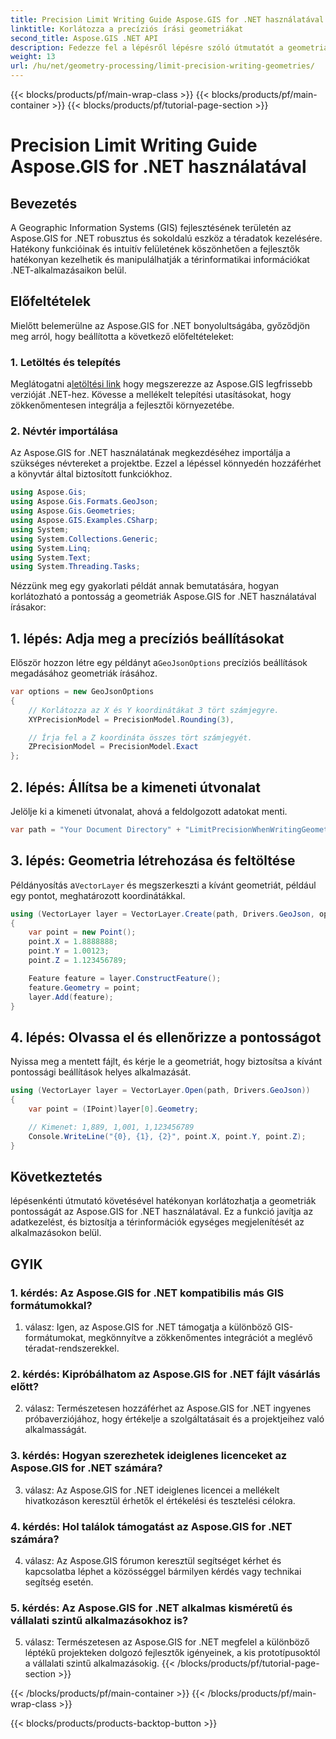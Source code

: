 ```yaml
---
title: Precision Limit Writing Guide Aspose.GIS for .NET használatával
linktitle: Korlátozza a precíziós írási geometriákat
second_title: Aspose.GIS .NET API
description: Fedezze fel a lépésről lépésre szóló útmutatót a geometriák írásának pontosságának korlátozásáról az Aspose.GIS for .NET használatával. Fokozza a téradatkezelést könnyedén.
weight: 13
url: /hu/net/geometry-processing/limit-precision-writing-geometries/
---
```


{{< blocks/products/pf/main-wrap-class >}}
{{< blocks/products/pf/main-container >}}
{{< blocks/products/pf/tutorial-page-section >}}

# Precision Limit Writing Guide Aspose.GIS for .NET használatával

## Bevezetés

A Geographic Information Systems (GIS) fejlesztésének területén az Aspose.GIS for .NET robusztus és sokoldalú eszköz a téradatok kezelésére. Hatékony funkcióinak és intuitív felületének köszönhetően a fejlesztők hatékonyan kezelhetik és manipulálhatják a térinformatikai információkat .NET-alkalmazásaikon belül.

## Előfeltételek

Mielőtt belemerülne az Aspose.GIS for .NET bonyolultságába, győződjön meg arról, hogy beállította a következő előfeltételeket:

### 1. Letöltés és telepítés

 Meglátogatni a[letöltési link](https://releases.aspose.com/gis/net/) hogy megszerezze az Aspose.GIS legfrissebb verzióját .NET-hez. Kövesse a mellékelt telepítési utasításokat, hogy zökkenőmentesen integrálja a fejlesztői környezetébe.

### 2. Névtér importálása

Az Aspose.GIS for .NET használatának megkezdéséhez importálja a szükséges névtereket a projektbe. Ezzel a lépéssel könnyedén hozzáférhet a könyvtár által biztosított funkciókhoz.

```csharp
using Aspose.Gis;
using Aspose.Gis.Formats.GeoJson;
using Aspose.Gis.Geometries;
using Aspose.GIS.Examples.CSharp;
using System;
using System.Collections.Generic;
using System.Linq;
using System.Text;
using System.Threading.Tasks;
```

Nézzünk meg egy gyakorlati példát annak bemutatására, hogyan korlátozható a pontosság a geometriák Aspose.GIS for .NET használatával írásakor:

## 1. lépés: Adja meg a precíziós beállításokat

 Először hozzon létre egy példányt a`GeoJsonOptions` precíziós beállítások megadásához geometriák írásához.

```csharp
var options = new GeoJsonOptions
{
    // Korlátozza az X és Y koordinátákat 3 tört számjegyre.
    XYPrecisionModel = PrecisionModel.Rounding(3),

    // Írja fel a Z koordináta összes tört számjegyét.
    ZPrecisionModel = PrecisionModel.Exact
};
```

## 2. lépés: Állítsa be a kimeneti útvonalat

Jelölje ki a kimeneti útvonalat, ahová a feldolgozott adatokat menti.

```csharp
var path = "Your Document Directory" + "LimitPrecisionWhenWritingGeometries_out.json";
```

## 3. lépés: Geometria létrehozása és feltöltése

 Példányosítás a`VectorLayer` és megszerkeszti a kívánt geometriát, például egy pontot, meghatározott koordinátákkal.

```csharp
using (VectorLayer layer = VectorLayer.Create(path, Drivers.GeoJson, options))
{
    var point = new Point();
    point.X = 1.8888888;
    point.Y = 1.00123;
    point.Z = 1.123456789;

    Feature feature = layer.ConstructFeature();
    feature.Geometry = point;
    layer.Add(feature);
}
```

## 4. lépés: Olvassa el és ellenőrizze a pontosságot

Nyissa meg a mentett fájlt, és kérje le a geometriát, hogy biztosítsa a kívánt pontossági beállítások helyes alkalmazását.

```csharp
using (VectorLayer layer = VectorLayer.Open(path, Drivers.GeoJson))
{
    var point = (IPoint)layer[0].Geometry;

    // Kimenet: 1,889, 1,001, 1,123456789
    Console.WriteLine("{0}, {1}, {2}", point.X, point.Y, point.Z);
}
```

## Következtetés

lépésenkénti útmutató követésével hatékonyan korlátozhatja a geometriák pontosságát az Aspose.GIS for .NET használatával. Ez a funkció javítja az adatkezelést, és biztosítja a térinformációk egységes megjelenítését az alkalmazásokon belül.

## GYIK

### 1. kérdés: Az Aspose.GIS for .NET kompatibilis más GIS formátumokkal?

1. válasz: Igen, az Aspose.GIS for .NET támogatja a különböző GIS-formátumokat, megkönnyítve a zökkenőmentes integrációt a meglévő téradat-rendszerekkel.

### 2. kérdés: Kipróbálhatom az Aspose.GIS for .NET fájlt vásárlás előtt?

2. válasz: Természetesen hozzáférhet az Aspose.GIS for .NET ingyenes próbaverziójához, hogy értékelje a szolgáltatásait és a projektjeihez való alkalmasságát.

### 3. kérdés: Hogyan szerezhetek ideiglenes licenceket az Aspose.GIS for .NET számára?

3. válasz: Az Aspose.GIS for .NET ideiglenes licencei a mellékelt hivatkozáson keresztül érhetők el értékelési és tesztelési célokra.

### 4. kérdés: Hol találok támogatást az Aspose.GIS for .NET számára?

4. válasz: Az Aspose.GIS fórumon keresztül segítséget kérhet és kapcsolatba léphet a közösséggel bármilyen kérdés vagy technikai segítség esetén.

### 5. kérdés: Az Aspose.GIS for .NET alkalmas kisméretű és vállalati szintű alkalmazásokhoz is?

5. válasz: Természetesen az Aspose.GIS for .NET megfelel a különböző léptékű projekteken dolgozó fejlesztők igényeinek, a kis prototípusoktól a vállalati szintű alkalmazásokig.
{{< /blocks/products/pf/tutorial-page-section >}}

{{< /blocks/products/pf/main-container >}}
{{< /blocks/products/pf/main-wrap-class >}}

{{< blocks/products/products-backtop-button >}}
